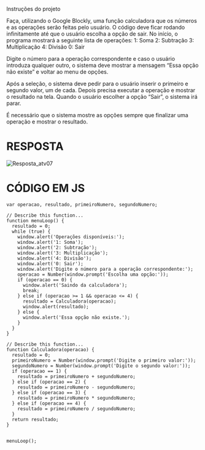 Instruções do projeto

Faça, utilizando o Google Blockly, uma função calculadora que os números e as operações serão feitas pelo usuário. O código deve ficar rodando infinitamente até que o usuário escolha a opção de sair. No início, o programa mostrará a seguinte lista de operações:
1: Soma
2: Subtração
3: Multiplicação
4: Divisão
0: Sair

Digite o número para a operação correspondente e caso o usuário introduza qualquer outro, o sistema deve mostrar a mensagem “Essa opção não existe” e voltar ao menu de opções.

Após a seleção, o sistema deve pedir para o usuário inserir o primeiro e segundo valor, um de cada. Depois precisa executar a operação e mostrar o resultado na tela. Quando o usuário escolher a opção “Sair”, o sistema irá parar. 

É necessário que o sistema mostre as opções sempre que finalizar uma operação e mostrar o resultado. 

# RESPOSTA

![Resposta_atv07](https://github.com/jedsonjhones/Softex-Backend/assets/39849707/0a5eb8b9-7938-4a56-a034-1f151862960d)



# CÓDIGO EM JS

```JS
var operacao, resultado, primeiroNumero, segundoNumero;

// Describe this function...
function menuLoop() {
  resultado = 0;
  while (true) {
    window.alert('Operações disponíveis:');
    window.alert('1: Soma');
    window.alert('2: Subtração');
    window.alert('3: Multiplicação');
    window.alert('4: Divisão');
    window.alert('0: Sair');
    window.alert('Digite o número para a operação correspondente:');
    operacao = Number(window.prompt('Escolha uma opção:'));
    if (operacao == 0) {
      window.alert('Saindo da calculadora');
      break;
    } else if (operacao >= 1 && operacao <= 4) {
      resultado = Calculadora(operacao);
      window.alert(resultado);
    } else {
      window.alert('Essa opção não existe.');
    }
  }
}

// Describe this function...
function Calculadora(operacao) {
  resultado = 0;
  primeiroNumero = Number(window.prompt('Digite o primeiro valor:'));
  segundoNumero = Number(window.prompt('Digite o segundo valor:'));
  if (operacao == 1) {
    resultado = primeiroNumero + segundoNumero;
  } else if (operacao == 2) {
    resultado = primeiroNumero - segundoNumero;
  } else if (operacao == 3) {
    resultado = primeiroNumero * segundoNumero;
  } else if (operacao == 4) {
    resultado = primeiroNumero / segundoNumero;
  }
  return resultado;
}


menuLoop();
```
